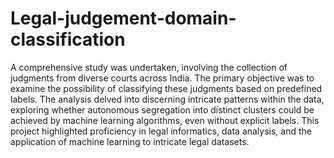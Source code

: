 # Legal-judgement-domain-classification


A comprehensive study was undertaken, involving the collection of judgments from diverse courts across India. The primary objective was to examine the possibility of classifying these judgments based on predefined labels. The analysis delved into discerning intricate patterns within the data, exploring whether autonomous segregation into distinct clusters could be achieved by machine learning algorithms, even without explicit labels. This project highlighted proficiency in legal informatics, data analysis, and the application of machine learning to intricate legal datasets.

